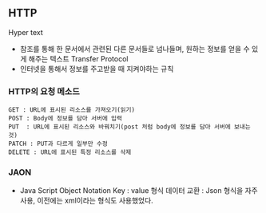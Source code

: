 ## HTTP
  Hyper text
  * 참조를 통해 한 문서에서 관련된 다른 문서들로 넘나들며, 원하는 정보를 얻을 수 있게 해주는 텍스트
  Transfer Protocol
  * 인터넷을 통해서 정보를 주고받을 때 지켜야하는 규칙

### HTTP의 요청 메소드
    GET : URL에 표시된 리소스를 가져오기(읽기)
    POST : Body에 정보를 담아 서버에 입력
    PUT  : URL에 표시된 리소스와 바꿔치기(post 처럼 body에 정보를 담아 서버에 보내는 것)
    PATCH : PUT과 다르게 일부만 수정
    DELETE : URL에 표시된 특정 리소스를 삭제
  
### JAON
 - Java Script Object Notation
    Key : value 형식
    데이터 교환 : Json 형식을 자주사용, 이전에는 xml이라는 형식도 사용했었다.
